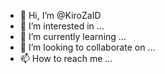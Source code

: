 - 👋 Hi, I’m @KiroZaID
- 👀 I’m interested in ...
- 🌱 I’m currently learning ...
- 💞️ I’m looking to collaborate on ...
- 📫 How to reach me ...

<!---
KiroZaID/KiroZaID is a ✨ special ✨ repository because its `README.md` (this file) appears on your GitHub profile.
You can click the Preview link to take a look at your changes.
--->
